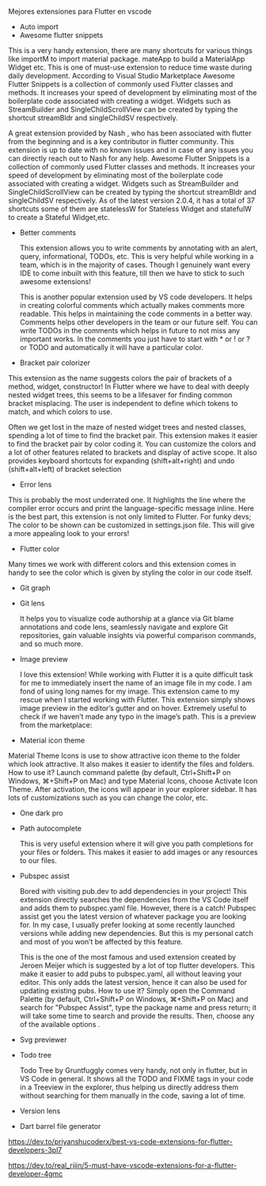 Mejores extensiones para Flutter en vscode

- Auto import
- Awesome flutter snippets

This is a very handy extension, there are many shortcuts for various things like importM to import material package. mateApp to build a MaterialApp Widget etc. This is one of must-use extension to reduce time waste during daily development.
According to Visual Studio Marketplace
Awesome Flutter Snippets is a collection of commonly used Flutter classes and methods. It increases your speed of development by eliminating most of the boilerplate code associated with creating a widget.
Widgets such as StreamBuilder and SingleChildScrollView can be created by typing the shortcut streamBldr and singleChildSV respectively.




A great extension provided by 
Nash
, who has been associated with flutter from the beginning and is a key contributor in flutter community. This extension is up to date with no known issues and in case of any issues you can directly reach out to 
Nash
 for any help.
Awesome Flutter Snippets is a collection of commonly used Flutter classes and methods. It increases your speed of development by eliminating most of the boilerplate code associated with creating a widget. Widgets such as StreamBuilder and SingleChildScrollView can be created by typing the shortcut streamBldr and singleChildSV respectively.
As of the latest version 2.0.4, it has a total of 37 shortcuts some of them are statelessW for Stateless Widget and statefulW to create a Stateful Widget,etc.




- Better comments

  This extension allows you to write comments by annotating with an alert, query, informational, TODOs, etc. This is very helpful while working in a team, which is in the majority of cases. Though I genuinely want every IDE to come inbuilt with this feature, till then we have to stick to such awesome extensions!
  
  
  
  This is another popular extension used by VS code developers. It helps in creating colorful comments which actually makes comments more readable. This helps in maintaining the code comments in a better way. Comments helps other developers in the team or our future self. You can write TODOs in the comments which helps in future to not miss any important works. In the comments you just have to start with * or ! or ? or TODO and automatically it will have a particular color.

- Bracket pair colorizer

 This extension as the name suggests colors the pair of brackets of a method, widget, constructor! In Flutter where we have to deal with deeply nested widget trees, this seems to be a lifesaver for finding common bracket misplacing. The user is independent to define which tokens to match, and which colors to use.
 
 
 Often we get lost in the maze of nested widget trees and nested classes, spending a lot of time to find the bracket pair. This extension makes it easier to find the bracket pair by color coding it. You can customize the colors and a lot of other features related to brackets and display of active scope. It also provides keyboard shortcuts for expanding (shift+alt+right) and undo (shift+alt+left) of bracket selection

- Error lens

 This is probably the most underrated one. It highlights the line where the compiler error occurs and print the language-specific message inline. Here is the best part, this extension is not only limited to Flutter.
For funky devs; The color to be shown can be customized in settings.json file. This will give a more appealing look to your errors!


- Flutter color

 Many times we work with different colors and this extension comes in handy to see the color which is given by styling the color in our code itself.

- Git graph
- Git lens

    It helps you to visualize code authorship at a glance via Git blame annotations and code lens, seamlessly navigate and explore Git repositories, gain valuable insights via powerful comparison commands, and so much more.



- Image preview

  I love this extension!
While working with Flutter it is a quite difficult task for me to immediately insert the name of an image file in my code. I am fond of using long names for my image. This extension came to my rescue when I started working with Flutter. This extension simply shows image preview in the editor’s gutter and on hover. Extremely useful to check if we haven’t made any typo in the image’s path. This is a preview from the marketplace:


- Material icon theme

 Material Theme Icons is use to show attractive icon theme to the folder which look attractive. It also makes it easier to identify the files and folders.
How to use it?
Launch command palette (by default, Ctrl+Shift+P on Windows, ⌘+Shift+P on Mac) and type Material Icons, choose Activate Icon Theme. After activation, the icons will appear in your explorer sidebar. It has lots of customizations such as you can change the color, etc.

- One dark pro
- Path autocomplete

  This is very useful extension where it will give you path completions for your files or folders. This makes it easier to add images or any resources to our files.



- Pubspec assist
  
  Bored with visiting pub.dev to add dependencies in your project!
This extension directly searches the dependencies from the VS Code itself and adds them to pubspec.yaml file.
However, there is a catch! Pubspec assist get you the latest version of whatever package you are looking for. In my case, I usually prefer looking at some recently launched versions while adding new dependencies. But this is my personal catch and most of you won’t be affected by this feature.


  This is the one of the most famous and used extension created by Jeroen Meijer which is suggested by a lot of top flutter developers. This make it easier to add pubs to pubspec.yaml, all without leaving your editor. This only adds the latest version, hence it can also be used for updating existing pubs.
How to use it?
Simply open the Command Palette (by default, Ctrl+Shift+P on Windows, ⌘+Shift+P on Mac) and search for "Pubspec Assist", type the package name and press return; it will take some time to search and provide the results.
Then, choose any of the available options .


- Svg previewer
- Todo tree


  Todo Tree by Gruntfuggly comes very handy, not only in flutter, but in VS Code in general. It shows all the TODO and FIXME tags in your code in a Treeview in the explorer, thus helping us directly address them without searching for them manually in the code, saving a lot of time.


- Version lens
- Dart barrel file generator




https://dev.to/priyanshucoderx/best-vs-code-extensions-for-flutter-developers-3pl7

https://dev.to/real_rijin/5-must-have-vscode-extensions-for-a-flutter-developer-4gmc